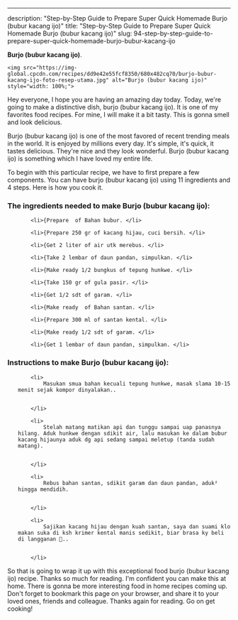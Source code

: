---
description: "Step-by-Step Guide to Prepare Super Quick Homemade Burjo (bubur kacang ijo)"
title: "Step-by-Step Guide to Prepare Super Quick Homemade Burjo (bubur kacang ijo)"
slug: 94-step-by-step-guide-to-prepare-super-quick-homemade-burjo-bubur-kacang-ijo

<p>
	<strong>Burjo (bubur kacang ijo)</strong>. 
	
</p>
<p>
	
	<img src="https://img-global.cpcdn.com/recipes/dd9e42e55fcf8350/680x482cq70/burjo-bubur-kacang-ijo-foto-resep-utama.jpg" alt="Burjo (bubur kacang ijo)" style="width: 100%;">
	
	
</p>
<p>
	Hey everyone, I hope you are having an amazing day today. Today, we're going to make a distinctive dish, burjo (bubur kacang ijo). It is one of my favorites food recipes. For mine, I will make it a bit tasty. This is gonna smell and look delicious.
</p>
	
<p>
	Burjo (bubur kacang ijo) is one of the most favored of recent trending meals in the world. It is enjoyed by millions every day. It's simple, it's quick, it tastes delicious. They're nice and they look wonderful. Burjo (bubur kacang ijo) is something which I have loved my entire life.
</p>
<p>
	
</p>

<p>
To begin with this particular recipe, we have to first prepare a few components. You can have burjo (bubur kacang ijo) using 11 ingredients and 4 steps. Here is how you cook it.
</p>

<h3>The ingredients needed to make Burjo (bubur kacang ijo):</h3>

<ol>
	
		<li>{Prepare  of Bahan bubur. </li>
	
		<li>{Prepare 250 gr of kacang hijau, cuci bersih. </li>
	
		<li>{Get 2 liter of air utk merebus. </li>
	
		<li>{Take 2 lembar of daun pandan, simpulkan. </li>
	
		<li>{Make ready 1/2 bungkus of tepung hunkwe. </li>
	
		<li>{Take 150 gr of gula pasir. </li>
	
		<li>{Get 1/2 sdt of garam. </li>
	
		<li>{Make ready  of Bahan santan. </li>
	
		<li>{Prepare 300 ml of santan kental. </li>
	
		<li>{Make ready 1/2 sdt of garam. </li>
	
		<li>{Get 1 lembar of daun pandan, simpulkan. </li>
	
</ol>
<p>
	
</p>

<h3>Instructions to make Burjo (bubur kacang ijo):</h3>

<ol>
	
		<li>
			Masukan smua bahan kecuali tepung hunkwe, masak slama 10-15 menit sejak kompor dinyalakan..
			
			
		</li>
	
		<li>
			Stelah matang matikan api dan tunggu sampai uap panasnya hilang. Aduk hunkwe dengan sdikit air, lalu masukan ke dalam bubur kacang hijaunya aduk dg api sedang sampai meletup (tanda sudah matang).
			
			
		</li>
	
		<li>
			Rebus bahan santan, sdikit garam dan daun pandan, aduk² hingga mendidih.
			
			
		</li>
	
		<li>
			Sajikan kacang hijau dengan kuah santan, saya dan suami klo makan suka di ksh krimer kental manis sedikit, biar brasa ky beli di langganan 🤭..
			
			
		</li>
	
</ol>

<p>
	
</p>

<p>
	So that is going to wrap it up with this exceptional food burjo (bubur kacang ijo) recipe. Thanks so much for reading. I'm confident you can make this at home. There is gonna be more interesting food in home recipes coming up. Don't forget to bookmark this page on your browser, and share it to your loved ones, friends and colleague. Thanks again for reading. Go on get cooking!
</p>
